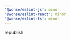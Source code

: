 ```yaml
---
'@wonse/eslint-js': minor
'@wonse/eslint-react': minor
'@wonse/eslint-ts': minor
---
```


republish
